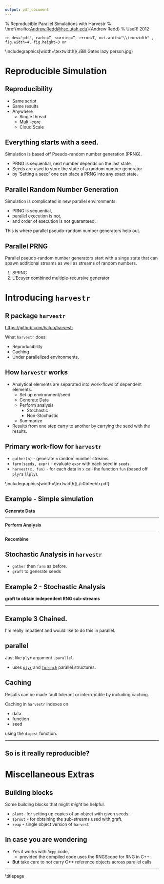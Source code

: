```yaml
---
output: pdf_document
---
```

% Reproducible Parallel Simulations with Harvestr
% \href{mailto:Andrew.Redd@hsc.utah.edu}{Andrew Redd}
% UseR! 2012

`ro dev='pdf', cache=T, warning=T, error=T, out.width="\\textwidth"
    , fig.width=4, fig.height=3 or`

\includegraphics[width=\textwidth]{./Bill Gates lazy person.jpg)



# Reproducible Simulation

## Reproducibility 

* Same script
* Same results
* Anywhere
    + Single thread
    + Multi-core
    + Cloud Scale

## Everything starts with a seed.
Simulation is based off Pseudo-random number generation (PRNG).

* PRNG is sequential, next number depends on the last state.
* Seeds are used to store the state of a random number generator
* by 'Setting a seed' one can place a PRNG into any exact state.

## Parallel Random Number Generation
Simulation is complicated in new parallel environments.
 
* PRNG is sequential,
* parallel execution is not,
* and order of execution is not guaranteed.

This is where parallel pseudo-random number generators help out.

## Parallel PRNG
Parallel pseudo-random number generators start with a singe state that
can spawn additional streams as well as streams of random numbers.

1. SPRNG
2. L'Ecuyer combined multiple-recursive generator

# Introducing `harvestr`

## R package `harvestr`
<https://github.com/halpo/harvestr>

What `harvestr` does:

* Reproducibility
* Caching
* Under parallelized environments.



## How `harvestr` works

* Analytical elements are separated into work-flows of dependent elements.
    + Set up environment/seed
    + Generate Data
    + Perform analysis
        - Stochastic
        - Non-Stochastic
    + Summarize
* Results from one step carry to another by carrying the seed with the results.


## **Primary work-flow** for `harvestr`

* `gather(n)` - generate `n` random number streams.
* `farm(seeds, expr)` - evaluate `expr` with each seed in `seeds`.
* `harvest(x, fun)` - for each data in `x` call the function `fun` 
  (based off `plyr`s `llply`).

\includegraphics[width=\textwidth]{./c0bfeebb.pdf}

## Example - Simple simulation

**Generate Data**


-------

**Perform Analysis**


-------

**Recombine**

## Stochastic Analysis in `harvestr`

* `gather` then `farm` as before.
* `graft` to generate seeds


## Example 2 - Stochastic Analysis
**graft to obtain independent RNG sub-streams**


------


## Example 3 Chained.

I'm really impatient and would like to do this in parallel.

## parallel

Just like `plyr` argument `.parallel`.

* uses [`plyr`](http://cran.r-project.org/package=plyr) and 
 [`foreach`](http://cran.r-project.org/package=foreach) parallel structures.

## Caching

Results can be made fault tolerant or interruptible by including caching.

Caching in `harvestr` indexes on

* data
* function
* seed

using the `digest` function.

-----
## So is it really reproducible?



# Miscellaneous Extras

## Building blocks
Some building blocks that might *might* be helpful.

* `plant`- for setting up copies of an object with given seeds.
* `sprout` - for obtaining the sub-streams used with graft.
* `reap` - single object version of `harvest`


## In case you are wondering

* Yes it works with `Rcpp` code,
    + provided the compiled code uses the RNGScope for RNG in C++.
* **But** take care to not carry C++ reference objects across parallel calls.


------

\titlepage

